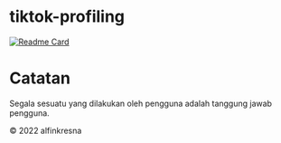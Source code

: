 # tiktok-profiling

[![Readme Card](https://github-readme-stats.vercel.app/api/pin/?username=alfinkresna&repo=tiktok-profiling&theme=react)](https://github.com/anuraghazra/github-readme-stats)

# Catatan
Segala sesuatu yang dilakukan oleh pengguna adalah tanggung jawab pengguna.

© 2022 alfinkresna
